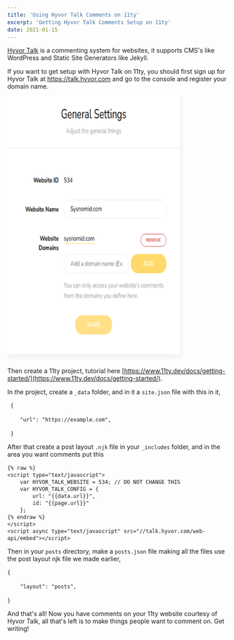 ```yaml
---
title: 'Using Hyvor Talk Comments on 11ty'
excerpt: 'Getting Hyvor Talk Comments Setup on 11ty'
date: 2021-01-15
---
```


[Hyvor Talk](https://talk.hyvor.com) is a commenting system for websites, it supports CMS's like WordPress and Static Site Generators like Jekyll.

If you want to get setup with Hyvor Talk on 11ty, you should first sign up for Hyvor Talk at https://talk.hyvor.com and go to the console and register your domain name.

<img src="/assets/img/2021-01-17_17-52.png" alt="Hyvor Console" height="600" width="400" />

Then create a 11ty project, tutorial here [https://www.11ty.dev/docs/getting-started/](https://www.11ty.dev/docs/getting-started/). 

In the project, create a ``` _data ``` folder, and in it a ```site.json``` file with this in it,
     
     {

        "url": "https://example.com",

     } 

After that create a post layout ```.njk``` file in your ```_includes``` folder, and in the area you want comments put this 
```
{% raw %}
<script type="text/javascript">
    var HYVOR_TALK_WEBSITE = 534; // DO NOT CHANGE THIS
    var HYVOR_TALK_CONFIG = {
        url: "{{data.url}}",
        id: "{{page.url}}"
    };
{% endraw %}
</script>
<script async type="text/javascript" src="//talk.hyvor.com/web-api/embed"></script> 
```

Then in your ```posts``` directory, make a ```posts.json``` file making all the files use the post layout njk file we made earlier,
```
{

    "layout": "posts",

}
```

And that's all! Now you have comments on your 11ty website courtesy of Hyvor Talk, all that's left is to make things people want to comment on. Get writing!
